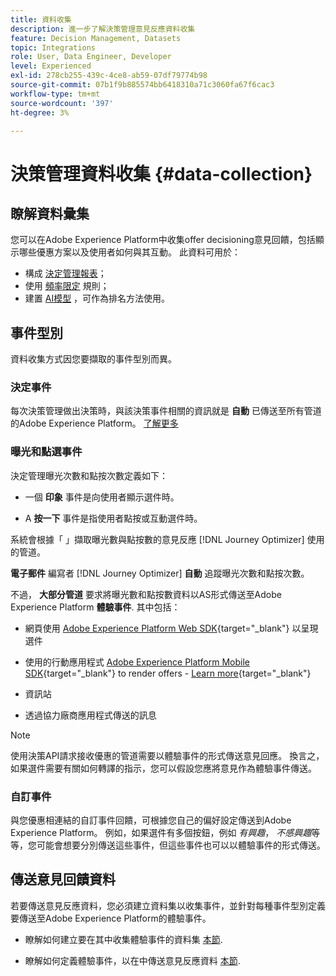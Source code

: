 ```yaml
---
title: 資料收集
description: 進一步了解決策管理意見反應資料收集
feature: Decision Management, Datasets
topic: Integrations
role: User, Data Engineer, Developer
level: Experienced
exl-id: 278cb255-439c-4ce8-ab59-07df79774b98
source-git-commit: 07b1f9b885574bb6418310a71c3060fa67f6cac3
workflow-type: tm+mt
source-wordcount: '397'
ht-degree: 3%

---
```


# 決策管理資料收集 {#data-collection}

## 瞭解資料彙集

您可以在Adobe Experience Platform中收集offer decisioning意見回饋，包括顯示哪些優惠方案以及使用者如何與其互動。 此資料可用於：
* 構成 [決定管理報表](../reports/get-started-events.md)；
* 使用 [頻率限定](../offer-library/add-constraints.md#capping) 規則；
* 建置 [AI模型](../ranking/create-ranking-strategies.md) ，可作為排名方法使用。

## 事件型別

資料收集方式因您要擷取的事件型別而異。

### 決定事件

每次決策管理做出決策時，與該決策事件相關的資訊就是 **自動** 已傳送至所有管道的Adobe Experience Platform。 [了解更多](../reports/get-started-events.md)

### 曝光和點選事件

決定管理曝光次數和點按次數定義如下：

* 一個 **印象** 事件是向使用者顯示選件時。

* A **按一下** 事件是指使用者點按或互動選件時。

系統會根據「 」擷取曝光數與點按數的意見反應 [!DNL Journey Optimizer] 使用的管道。

**電子郵件** 編寫者 [!DNL Journey Optimizer] **自動** 追蹤曝光次數和點按次數。

不過， **大部分管道** 要求將曝光數和點按數資料以AS形式傳送至Adobe Experience Platform **體驗事件**. 其中包括：

* 網頁使用 [Adobe Experience Platform Web SDK](https://experienceleague.adobe.com/docs/experience-platform/edge/home.html?lang=zh-Hant){target="_blank"} 以呈現選件

* 使用的行動應用程式 [Adobe Experience Platform Mobile SDK](https://experienceleague.adobe.com/docs/platform-learn/data-collection/mobile-sdk/overview.html){target="_blank"} to render offers - [Learn more](https://developer.adobe.com/client-sdks/documentation/adobe-journey-optimizer-decisioning/#ab-sj-tracking-servers){target="_blank"}
* 資訊站
* 透過協力廠商應用程式傳送的訊息
  <!--Mobile push notifications authored by [!DNL Journey Optimizer] - [Learn more](https://developer.adobe.com/client-sdks/documentation/adobe-journey-optimizer/api-reference/#handlenotificationresponse){target="_blank"}-->

>[!NOTE]
>
>使用決策API請求接收優惠的管道需要以體驗事件的形式傳送意見回應。 換言之，如果選件需要有關如何轉譯的指示，您可以假設您應將意見作為體驗事件傳送。

### 自訂事件

與您優惠相連結的自訂事件回饋，可根據您自己的偏好設定傳送到Adobe Experience Platform。 例如，如果選件有多個按鈕，例如 *有興趣*， *不感興趣*&#x200B;等等，您可能會想要分別傳送這些事件，但這些事件也可以以體驗事件的形式傳送。

## 傳送意見回饋資料

若要傳送意見反應資料，您必須建立資料集以收集事件，並針對每種事件型別定義要傳送至Adobe Experience Platform的體驗事件。

* 瞭解如何建立要在其中收集體驗事件的資料集 [本節](create-dataset.md).

* 瞭解如何定義體驗事件，以在中傳送意見反應資料 [本節](schema-requirement.md).
